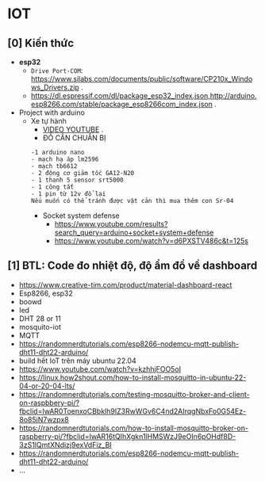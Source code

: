 # IOT
## [0] Kiến thức
- **esp32**
  * `Drive Port-COM`: https://www.silabs.com/documents/public/software/CP210x_Windows_Drivers.zip .
  * https://dl.espressif.com/dl/package_esp32_index.json,http://arduino.esp8266.com/stable/package_esp8266com_index.json .
- Project with arduino 
  * Xe tự hành
     + [VIDEO YOUTUBE](https://www.youtube.com/watch?v=6Lv9jLB4yE8&fbclid=IwAR2-ppuimslSCN5uhCDA_aXXby7RwS1Ri1sFKxJ-dGlC3X8FMdwG-UJC7-E) .
     + ĐỒ CẦN CHUẨN BỊ
      ```
      -1 arduino nano
      - mạch hạ áp lm2596
      - mạch tb6612
      - 2 động cơ giảm tốc GA12-N20
      - 1 thanh 5 sensor srt5000
      - 1 công tắt
      - 1 pin từ 12v đổ lại 
      Nếu muốn có thể tránh được vật cản thì mua thêm con Sr-04
      ```
    * Socket system defense
      + https://www.youtube.com/results?search_query=arduino+socket+system+defense
      + https://www.youtube.com/watch?v=d6PXSTV486c&t=125s
## [1] BTL: Code đo nhiệt độ, độ ẩm đổ về dashboard 
- https://www.creative-tim.com/product/material-dashboard-react
- Esp8266, esp32
- boowd
- led
- DHT 28 or 11
- mosquito-iot
- MQTT
- https://randomnerdtutorials.com/esp8266-nodemcu-mqtt-publish-dht11-dht22-arduino/
- build hết IoT trên máy ubuntu 22.04
- https://www.youtube.com/watch?v=kzhhjFOO5oI
- https://linux.how2shout.com/how-to-install-mosquitto-in-ubuntu-22-04-or-20-04-lts/
- https://randomnerdtutorials.com/testing-mosquitto-broker-and-client-on-raspbbery-pi/?fbclid=IwAR0ToenxoCBbklh9IZ3RwWGv6C4nd2AIrqgNbxFo0G54Ez-8o85iN7wzpx8
- https://randomnerdtutorials.com/how-to-install-mosquitto-broker-on-raspberry-pi/?fbclid=IwAR16tQIhXgkn1lHMSWzJ9eOIn6pOHdf8D-3zS1lQmtXNdizj9exVdFiz_BI
- https://randomnerdtutorials.com/esp8266-nodemcu-mqtt-publish-dht11-dht22-arduino/
- ...
  

